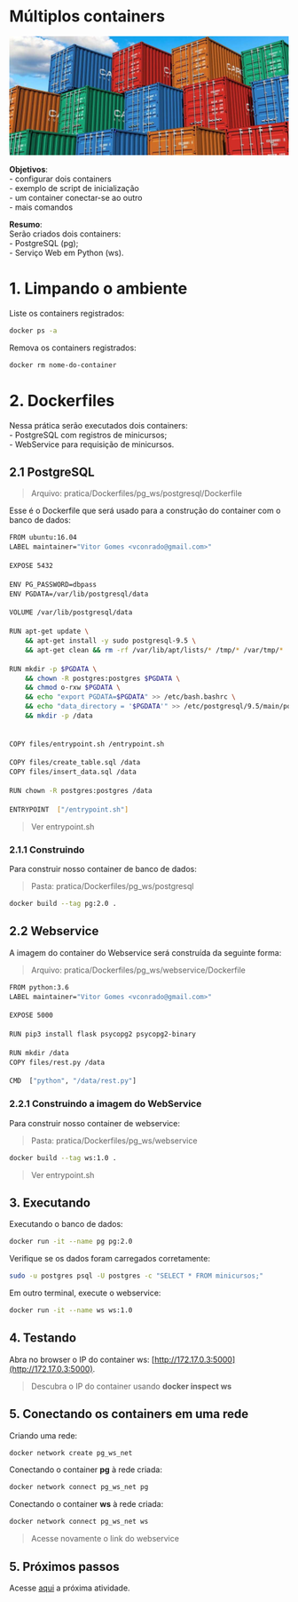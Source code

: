 # Múltiplos containers

![Containers](../imgs/containers.jpg "Containers")

**Objetivos**:  
    - configurar dois containers  
    - exemplo de script de inicialização  
    - um container conectar-se ao outro  
    - mais comandos  

**Resumo**:  
Serão criados dois containers:  
    - PostgreSQL (pg);  
    - Serviço Web em Python (ws).  

# 1. Limpando o ambiente

Liste os containers registrados:

```bash
docker ps -a
```

Remova os containers registrados:

```bash
docker rm nome-do-container
```

# 2. Dockerfiles

Nessa prática serão executados dois containers:  
    - PostgreSQL com registros de minicursos;  
    - WebService para requisição de minicursos.  

    
## 2.1 PostgreSQL 

> Arquivo: pratica/Dockerfiles/pg_ws/postgresql/Dockerfile

Esse é o Dockerfile que será usado para a construção do container com o banco de dados:
```bash
FROM ubuntu:16.04
LABEL maintainer="Vitor Gomes <vconrado@gmail.com>"

EXPOSE 5432

ENV PG_PASSWORD=dbpass
ENV PGDATA=/var/lib/postgresql/data

VOLUME /var/lib/postgresql/data

RUN apt-get update \
    && apt-get install -y sudo postgresql-9.5 \
    && apt-get clean && rm -rf /var/lib/apt/lists/* /tmp/* /var/tmp/*

RUN mkdir -p $PGDATA \
    && chown -R postgres:postgres $PGDATA \
    && chmod o-rxw $PGDATA \
    && echo "export PGDATA=$PGDATA" >> /etc/bash.bashrc \
    && echo "data_directory = '$PGDATA'" >> /etc/postgresql/9.5/main/postgresql.conf \
    && mkdir -p /data


COPY files/entrypoint.sh /entrypoint.sh

COPY files/create_table.sql /data
COPY files/insert_data.sql /data

RUN chown -R postgres:postgres /data

ENTRYPOINT  ["/entrypoint.sh"]
```

> Ver entrypoint.sh

### 2.1.1 Construindo
Para construir nosso container de banco de dados:  
> Pasta: pratica/Dockerfiles/pg_ws/postgresql  
```bash
docker build --tag pg:2.0 .
``` 

## 2.2 Webservice
A imagem do container do Webservice será construída da seguinte forma:  

> Arquivo: pratica/Dockerfiles/pg_ws/webservice/Dockerfile

```bash
FROM python:3.6
LABEL maintainer="Vitor Gomes <vconrado@gmail.com>"

EXPOSE 5000

RUN pip3 install flask psycopg2 psycopg2-binary

RUN mkdir /data
COPY files/rest.py /data

CMD  ["python", "/data/rest.py"]
```


### 2.2.1 Construindo a imagem do WebService

Para construir nosso container de webservice:  
> Pasta: pratica/Dockerfiles/pg_ws/webservice  
```bash
docker build --tag ws:1.0 .
```

> Ver entrypoint.sh
 
## 3. Executando

Executando o banco de dados:

```bash
docker run -it --name pg pg:2.0
```

Verifique se os dados foram carregados corretamente:

```bash
sudo -u postgres psql -U postgres -c "SELECT * FROM minicursos;"
```

Em outro terminal, execute o webservice:
```bash
docker run -it --name ws ws:1.0
```

## 4. Testando

Abra no browser o IP do container ws: [http://172.17.0.3:5000](http://172.17.0.3:5000).

> Descubra o IP do container usando **docker inspect ws** 

## 5. Conectando os containers em uma rede
Criando uma rede:
```bash
docker network create pg_ws_net
```

Conectando o container **pg** à rede criada:
```bash
docker network connect pg_ws_net pg
```

Conectando o container **ws** à rede criada:
```bash
docker network connect pg_ws_net ws
```

> Acesse novamente o link do webservice


## 5. Próximos passos

Acesse [aqui](05-compose.md) a próxima atividade.
